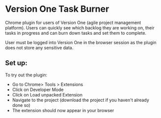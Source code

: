 Version One Task Burner
=======================

Chrome plugin for users of Version One (agile project management platform). Users can quickly see which backlog they are working on, their tasks in progress and can burn down tasks and set them to complete. 

User must be logged into Version One in the browser session as the plugin does not store any sensitive data. 

Set up:
------

To try out the plugin: 
- Go to Chrome> Tools > Extensions
- Click on Developer Mode
- Click on Load unpacked Extension
- Navigate to the project (download the project if you haven't already done so)
- The extension should now appear in your browser
